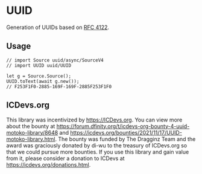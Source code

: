 # UUID

Generation of UUIDs based on [RFC 4122](https://datatracker.ietf.org/doc/html/rfc4122).

## Usage

```motoko
// import Source uuid/async/SourceV4
// import UUID uuid/UUID

let g = Source.Source();
UUID.toText(await g.new());
// F253F1F0-2885-169F-169F-2885F253F1F0
```

## ICDevs.org

This library was incentivized by https://ICDevs.org.  You can view more about the bounty at https://forum.dfinity.org/t/icdevs-org-bounty-4-uuid-motoko-library/8648 and https://icdevs.org/bounties/2021/11/17/UUID-motoko-library.html.  The bounty was funded by The Dragginz Team and the award was graciously donated by di-wu to the treasury of ICDevs.org so that we could pursue more bounties.  If you use this library and gain value from it, please consider a donation to ICDevs at https://icdevs.org/donations.html.
